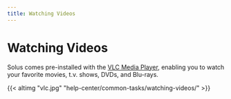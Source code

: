 ```yaml
---
title: Watching Videos
---
```

# Watching Videos

Solus comes pre-installed with the [VLC Media Player](http://www.videolan.org/vlc/index.html), enabling you to watch your favorite movies, t.v. shows, DVDs, and Blu-rays.

{{< altimg "vlc.jpg" "help-center/common-tasks/watching-videos/" >}}